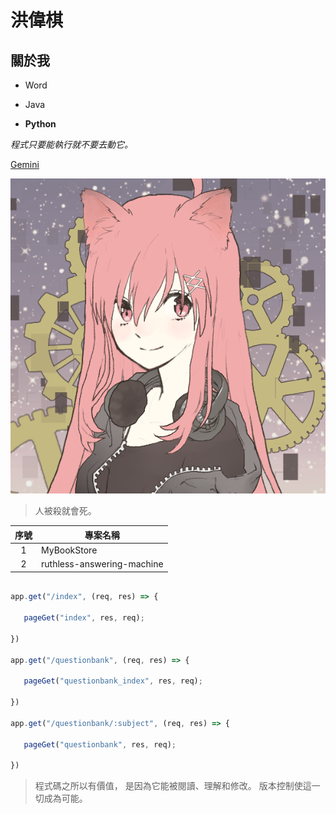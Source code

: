 # 洪偉棋

## 關於我

* Word

* Java

* **Python**

*程式只要能執行就不要去動它。*



[Gemini](https://gemini.google.com/app?hl=zh-TW)

![頭像](/pic1.png)



> 人被殺就會死。



| 序號 | 專案名稱 |
|:---:|---|
| 1 | MyBookStore |
| 2 | ruthless-answering-machine |



```javascript

app.get("/index", (req, res) => {

   pageGet("index", res, req);

})

app.get("/questionbank", (req, res) => {

   pageGet("questionbank_index", res, req);

})

app.get("/questionbank/:subject", (req, res) => {

   pageGet("questionbank", res, req);

})

```

> 程式碼之所以有價值，
> 是因為它能被閱讀、理解和修改。
> 版本控制使這一切成為可能。









